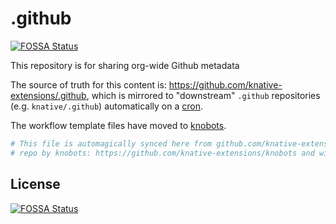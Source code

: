 # .github
[![FOSSA Status](https://app.fossa.com/api/projects/git%2Bgithub.com%2Fknative-extensions%2F.github.svg?type=shield)](https://app.fossa.com/projects/git%2Bgithub.com%2Fknative-extensions%2F.github?ref=badge_shield)


This repository is for sharing org-wide Github metadata

The source of truth for this content is: https://github.com/knative-extensions/.github,
which is mirrored to "downstream" `.github` repositories (e.g. `knative/.github`)
automatically on a [cron](/.github/workflows/sync.yaml).

The workflow template files have moved to [knobots](https://github.com/knative-extensions/knobots).

```yaml
# This file is automagically synced here from github.com/knative-extensions/.github
# repo by knobots: https://github.com/knative-extensions/knobots and will be overwritten.
```


## License
[![FOSSA Status](https://app.fossa.com/api/projects/git%2Bgithub.com%2Fknative-extensions%2F.github.svg?type=large)](https://app.fossa.com/projects/git%2Bgithub.com%2Fknative-extensions%2F.github?ref=badge_large)